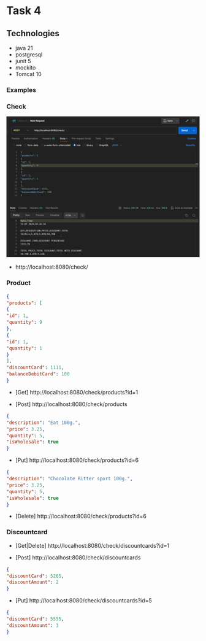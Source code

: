 # Task 4

## Technologies
- java 21
- postgresql
- junit 5
- mockito
- Tomcat 10

### Examples
 ### Check
![img.png](img.png)
- http://localhost:8080/check/

 ### Product

```json
{
"products": [
{
"id": 1,
"quantity": 9
},
{
"id": 1,
"quantity": 1
}
],
"discountCard": 1111,
"balanceDebitCard": 100
}
```

- [Get] http://localhost:8080/check/products?id=1

- [Post] http://localhost:8080/check/products
```json
{
"description": "Eat 100g.",
"price": 3.25,
"quantity": 5,
"isWholesale": true
}
```

- [Put] http://localhost:8080/check/products?id=6
```json
{
"description": "Chocolate Ritter sport 100g.",
"price": 3.25,
"quantity": 5,
"isWholesale": true
}
```

- [Delete] http://localhost:8080/check/products?id=6
 
 ### Discountcard

- [Get|Delete] http://localhost:8080/check/discountcards?id=1

- [Post] http://localhost:8080/check/discountcards
```json
{
"discountCard": 5265,
"discountAmount": 2
}
```

- [Put] http://localhost:8080/check/discountcards?id=5
```json
{
"discountCard": 5555,
"discountAmount": 3
}
```
